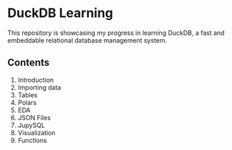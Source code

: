 # DuckDB Learning
This repository is showcasing my progress in learning DuckDB, a fast and embeddable relational database management system.

## Contents
1. Introduction
2. Importing data
3. Tables
4. Polars
5. EDA
6. JSON Files
7. JupySQL
8. Visualization
9. Functions

